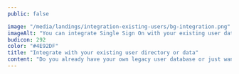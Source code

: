 ```yaml
---
public: false

image: "/media/landings/integration-existing-users/bg-integration.png"
imageAlt: "You can integrate Single Sign On with your existing user database or directory."
budicon: 292
color: "#4E92DF"
title: "Integrate with your existing user directory or data"
content: "Do you already have your own legacy user database or just want to use your own? Don’t worry, just flip a switch in Auth0's dashboard and start leveraging your own infrastructure. We provide integration templates for mainstream databases such as MongoDB, MySQL, PostgreSQL and SQL Server."
---
```

